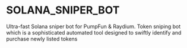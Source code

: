 # SOLANA_SNIPER_BOT
Ultra-fast Solana sniper bot for PumpFun &amp; Raydium. Token sniping bot which is a sophisticated automated tool designed to swiftly identify and purchase newly listed tokens
